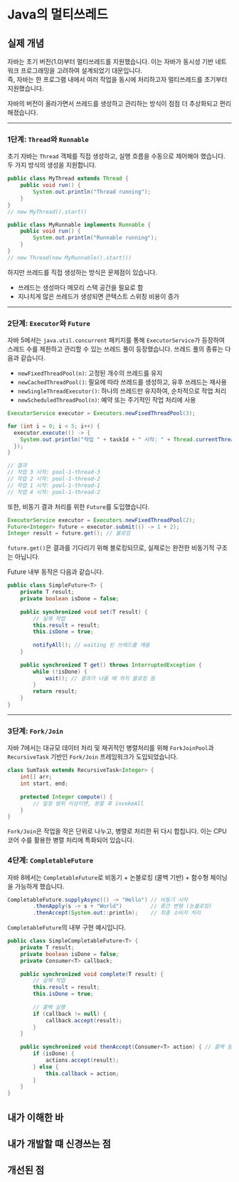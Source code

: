 # Java의 멀티쓰레드
## 실제 개념

자바는 초기 버전(1.0)부터 멀티쓰레드를 지원했습니다. 이는 자바가 동시성 기반 네트워크 프로그래밍을 고려하여 설계되었기 대문입니다.  
즉, 자바는 한 프로그램 내에서 여러 작업을 동시에 처리하고자 멀티쓰레드를 초기부터 지원했습니다.

자바의 버전이 올라가면서 쓰레드를 생성하고 관리하는 방식이 점점 더 추상화되고 편리해졌습니다. 

---
### 1단계: `Thread`와 `Runnable`
초기 자바는 `Thread` 객체를 직접 생성하고, 실행 흐름을 수동으로 제어해야 했습니다. 
두 가지 방식의 생성을 지원합니다.
```java
public class MyThread extends Thread {
    public void run() {
        System.out.println("Thread running");
    }
}
// new MyThread().start()

public class MyRunnable implements Runnable {
    public void run() {
        System.out.println("Runnable running");
    }
}
// new Thread(new MyRunnable().start())
```
하지만 쓰레드를 직접 생성하는 방식은 문제점이 있습니다.
* 쓰레드는 생성마다 메모리 스택 공간을 필요로 함
* 지나치게 많은 쓰레드가 생성되면 콘텍스트 스위칭 비용이 증가
---

### 2단계: `Executor`와 `Future`
자바 5에서는 `java.util.concurrent` 패키지를 통해 `ExecutorService`가 등장하여 스레드 수를 제한하고 관리할 수 있는 쓰레드 풀이 등장했습니다.
쓰레드 풀의 종류는 다음과 같습니다.
* `newFixedThreadPool(n)`: 고정된 개수의 쓰레드를 유지
* `newCachedThreadPool()`: 필요에 따라 쓰레드를 생성하고, 유후 쓰레드는 재사용
* `newSingleThreadExecutor()`: 하나의 쓰레드만 유지하여, 순차적으로 작업 처리
* `newScheduledThreadPool(n)`: 예약 또는 주기적인 작업 처리에 사용

```java
ExecutorService executor = Executors.newFixedThreadPool(3);

for (int i = 0; i < 5; i++) {
  executor.execute(() -> {
    System.out.println("작업 " + taskId + " 시작: " + Thread.currentThread().getName());
  });
}

// 결과
// 작업 3 시작: pool-1-thread-3
// 작업 2 시작: pool-1-thread-2
// 작업 1 시작: pool-1-thread-1
// 작업 4 시작: pool-1-thread-2
```

또한, 비동기 결과 처리를 위한 `Future`를 도입했습니다.
```java
ExecutorService executor = Executors.newFixedThreadPool(2);
Future<Integer> future = executor.submit(() -> 1 + 2);
Integer result = future.get(); // 블로킹
```
`future.get()`은 결과를 기다리기 위해 블로킹되므로, 실제로는 완전한 비동기적 구조는 아닙니다. 

Future 내부 동작은 다음과 같습니다.
```java
public class SimpleFuture<T> {
    private T result;
    private boolean isDone = false;
    
    public synchronized void set(T result) {
        // 실제 작업
        this.result = result;
        this.isDone = true;
        
        notifyAll(); // waiting 된 쓰레드를 깨움
    }
    
    public synchronized T get() throws InterruptedException {
        while (!isDone) {
            wait(); // 결과가 나올 때 까지 블로킹 됨
        }
        return result;
    }
}
```
---

### 3단계: `Fork/Join`
자바 7에서는 대규모 데이터 처리 및 재귀적인 병렬처리를 위해 `ForkJoinPool`과 `RecursiveTask` 기반인 `Fork/Join` 프레임워크가 도입되었습니다.
```java
class SumTask extends RecursiveTask<Integer> {
    int[] arr;
    int start, end;
    
    protected Integer compute() {
        // 일정 범위 이상이면, 분할 후 invokeAll
    }
}
```
`Fork/Join`은 작업을 작은 단위로 나누고, 병렬로 처리한 뒤 다시 합칩니다. 이는 CPU 코어 수를 활용한 병렬 처리에 특화되어 있습니다.

### 4단계: `CompletableFuture`
자바 8에서는 `CompletableFuture`로 비동기 + 논블로킹 (콜백 기반) + 함수형 체이닝을 가능하게 했습니다.

```java
CompletableFuture.supplyAsync(() -> "Hello") // 비동기 시작
        .thenApply(s -> s + "World")         // 중간 변형 (논블로킹)
        .thenAccept(System.out::println);    // 최종 소비자 처리
```
`CompletableFuture`의 내부 구현 예시입니다.
```java
public class SimpleCompletableFuture<T> {
    private T result;
    private boolean isDone = false;
    private Consumer<T> callback;
    
    public synchronized void complete(T result) {
        // 실제 작업
        this.result = result;
        this.isDone = true;
        
        // 콜백 실행
        if (callback != null) {
            callback.accept(result);
        }
    }
    
    public synchronized void thenAccept(Consumer<T> action) { // 콜백 등록
        if (isDone) {
            actions.accept(result);
        } else {
            this.callback = action;
        }
    }
}

```

## 내가 이해한 바
## 내가 개발할 떄 신경쓰는 점
## 개선된 점

